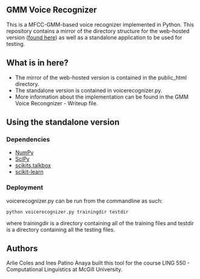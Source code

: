 ## GMM Voice Recognizer

This is a MFCC-GMM-based voice recognizer implemented in Python. This repository contains a mirror of the directory structure for the web-hosted version ([found here](http://cgi.cs.mcgill.ca/~acoles/speechindex.php)) as well as a standalone application to be used for testing.

## What is in here?

* The mirror of the web-hosted version is contained in the public_html directory.
* The standalone version is contained in voicerecognizer.py.
* More information about the implementation can be found in the GMM Voice Recongnizer - Writeup file.

## Using the standalone version

### Dependencies

* [NumPy](http://www.numpy.org/)
* [SciPy](https://www.scipy.org/)
* [scikits.talkbox](https://scikits.appspot.com/talkbox)
* [scikit-learn](http://scikit-learn.org/)

### Deployment

voicerecognizer.py can be run from the commandline as such:
```
python voicerecognizer.py trainingdir testdir
```
where trainingdir is a directory containing all of the training files and testdir is a directory containing all the testing files.

## Authors

Arlie Coles and Ines Patino Anaya built this tool for the course LING 550 - Computational Linguistics at McGill University.
